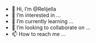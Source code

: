 - 👋 Hi, I’m @Relijella
- 👀 I’m interested in ...
- 🌱 I’m currently learning ...
- 💞️ I’m looking to collaborate on ...
- 📫 How to reach me ...

<!---
Relijella/Relijella is a ✨ special ✨ repository because its `README.md` (this file) appears on your GitHub profile.
You can click the Preview link to take a look at your changes.
--->
